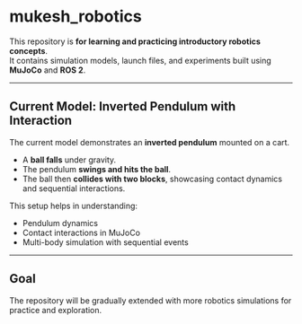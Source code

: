 # mukesh_robotics  

This repository is **for learning and practicing introductory robotics concepts**.  
It contains simulation models, launch files, and experiments built using **MuJoCo** and **ROS 2**.  

---

## Current Model: Inverted Pendulum with Interaction  
The current model demonstrates an **inverted pendulum** mounted on a cart.  
- A **ball falls** under gravity.  
- The pendulum **swings and hits the ball**.  
- The ball then **collides with two blocks**, showcasing contact dynamics and sequential interactions.  

This setup helps in understanding:  
- Pendulum dynamics  
- Contact interactions in MuJoCo  
- Multi-body simulation with sequential events  

---

## Goal  
The repository will be gradually extended with more robotics simulations for practice and exploration.  

